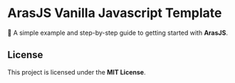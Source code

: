 # ArasJS Vanilla Javascript Template

🚀 A simple example and step-by-step guide to getting started with **ArasJS**.

## License

This project is licensed under the **MIT License**.

